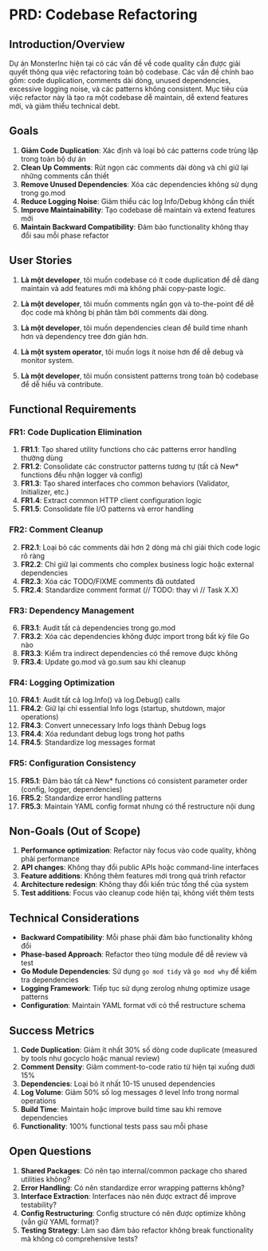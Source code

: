 # PRD: Codebase Refactoring

## Introduction/Overview

Dự án MonsterInc hiện tại có các vấn đề về code quality cần được giải quyết thông qua việc refactoring toàn bộ codebase. Các vấn đề chính bao gồm: code duplication, comments dài dòng, unused dependencies, excessive logging noise, và các patterns không consistent. Mục tiêu của việc refactor này là tạo ra một codebase dễ maintain, dễ extend features mới, và giảm thiểu technical debt.

## Goals

1. **Giảm Code Duplication**: Xác định và loại bỏ các patterns code trùng lặp trong toàn bộ dự án
2. **Clean Up Comments**: Rút ngọn các comments dài dòng và chỉ giữ lại những comments cần thiết
3. **Remove Unused Dependencies**: Xóa các dependencies không sử dụng trong go.mod
4. **Reduce Logging Noise**: Giảm thiểu các log Info/Debug không cần thiết
5. **Improve Maintainability**: Tạo codebase dễ maintain và extend features mới
6. **Maintain Backward Compatibility**: Đảm bảo functionality không thay đổi sau mỗi phase refactor

## User Stories

1. **Là một developer**, tôi muốn codebase có ít code duplication để dễ dàng maintain và add features mới mà không phải copy-paste logic.

2. **Là một developer**, tôi muốn comments ngắn gọn và to-the-point để dễ đọc code mà không bị phân tâm bởi comments dài dòng.

3. **Là một developer**, tôi muốn dependencies clean để build time nhanh hơn và dependency tree đơn giản hơn.

4. **Là một system operator**, tôi muốn logs ít noise hơn để dễ debug và monitor system.

5. **Là một developer**, tôi muốn consistent patterns trong toàn bộ codebase để dễ hiểu và contribute.

## Functional Requirements

### FR1: Code Duplication Elimination
1. **FR1.1**: Tạo shared utility functions cho các patterns error handling thường dùng
2. **FR1.2**: Consolidate các constructor patterns tương tự (tất cả New* functions đều nhận logger và config)
3. **FR1.3**: Tạo shared interfaces cho common behaviors (Validator, Initializer, etc.)
4. **FR1.4**: Extract common HTTP client configuration logic
5. **FR1.5**: Consolidate file I/O patterns và error handling

### FR2: Comment Cleanup
2. **FR2.1**: Loại bỏ các comments dài hơn 2 dòng mà chỉ giải thích code logic rõ ràng
3. **FR2.2**: Chỉ giữ lại comments cho complex business logic hoặc external dependencies
4. **FR2.3**: Xóa các TODO/FIXME comments đã outdated
5. **FR2.4**: Standardize comment format (// TODO: thay vì // Task X.X)

### FR3: Dependency Management
6. **FR3.1**: Audit tất cả dependencies trong go.mod
7. **FR3.2**: Xóa các dependencies không được import trong bất kỳ file Go nào
8. **FR3.3**: Kiểm tra indirect dependencies có thể remove được không
9. **FR3.4**: Update go.mod và go.sum sau khi cleanup

### FR4: Logging Optimization
10. **FR4.1**: Audit tất cả log.Info() và log.Debug() calls
11. **FR4.2**: Giữ lại chỉ essential Info logs (startup, shutdown, major operations)
12. **FR4.3**: Convert unnecessary Info logs thành Debug logs
13. **FR4.4**: Xóa redundant debug logs trong hot paths
14. **FR4.5**: Standardize log messages format

### FR5: Configuration Consistency
15. **FR5.1**: Đảm bảo tất cả New* functions có consistent parameter order (config, logger, dependencies)
16. **FR5.2**: Standardize error handling patterns
17. **FR5.3**: Maintain YAML config format nhưng có thể restructure nội dung

## Non-Goals (Out of Scope)

1. **Performance optimization**: Refactor này focus vào code quality, không phải performance
2. **API changes**: Không thay đổi public APIs hoặc command-line interfaces
3. **Feature additions**: Không thêm features mới trong quá trình refactor
4. **Architecture redesign**: Không thay đổi kiến trúc tổng thể của system
5. **Test additions**: Focus vào cleanup code hiện tại, không viết thêm tests

## Technical Considerations

- **Backward Compatibility**: Mỗi phase phải đảm bảo functionality không đổi
- **Phase-based Approach**: Refactor theo từng module để dễ review và test
- **Go Module Dependencies**: Sử dụng `go mod tidy` và `go mod why` để kiểm tra dependencies
- **Logging Framework**: Tiếp tục sử dụng zerolog nhưng optimize usage patterns
- **Configuration**: Maintain YAML format với có thể restructure schema

## Success Metrics

1. **Code Duplication**: Giảm ít nhất 30% số dòng code duplicate (measured by tools như gocyclo hoặc manual review)
2. **Comment Density**: Giảm comment-to-code ratio từ hiện tại xuống dưới 15%
3. **Dependencies**: Loại bỏ ít nhất 10-15 unused dependencies
4. **Log Volume**: Giảm 50% số log messages ở level Info trong normal operations
5. **Build Time**: Maintain hoặc improve build time sau khi remove dependencies
6. **Functionality**: 100% functional tests pass sau mỗi phase

## Open Questions

1. **Shared Packages**: Có nên tạo internal/common package cho shared utilities không?
2. **Error Handling**: Có nên standardize error wrapping patterns không?
3. **Interface Extraction**: Interfaces nào nên được extract để improve testability?
4. **Config Restructuring**: Config structure có nên được optimize không (vẫn giữ YAML format)?
5. **Testing Strategy**: Làm sao đảm bảo refactor không break functionality mà không có comprehensive tests? 